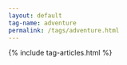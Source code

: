 ```yaml
---
layout: default
tag-name: adventure
permalink: /tags/adventure.html
---
```


{% include tag-articles.html %}
